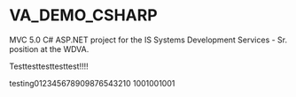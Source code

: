 # VA_DEMO_CSHARP
MVC 5.0 C# ASP.NET project for the IS Systems Development Services - Sr. position at the WDVA.



Testtesttesttesttest!!!!

testing012345678909876543210
1001001001
